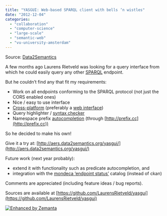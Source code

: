 ```yaml
---
title: "YASGUI: Web-based SPARQL client with bells ‘n wistles"
date: "2012-12-04"
categories: 
  - "collaboration"
  - "computer-science"
  - "large-scale"
  - "semantic-web"
  - "vu-university-amsterdam"
---
```


Source: [Data2Semantics](http://www.data2semantics.org/feed/)

A few months ago Laurens Rietveld was looking for a query interface from which he could easily query any other [SPARQL](http://en.wikipedia.org/wiki/SPARQL "SPARQL") endpoint.

But he couldn’t find any that fit my requirements:

- Work on all endpoints conforming to the SPARQL protocol (not just the CORS enabled ones)
- Nice / easy to use interface
- [Cross-platform](http://en.wikipedia.org/wiki/Cross-platform "Cross-platform") (preferably a [web interface](http://en.wikipedia.org/wiki/User_interface "User interface"))
- Query highlighter / [syntax checker](http://en.wikipedia.org/wiki/Grammar_checker "Grammar checker")
- Namespace prefix [autocompletion](http://en.wikipedia.org/wiki/Autocomplete "Autocomplete") (through [http://prefix.cc](http://prefix.cc))

So he decided to make his own!

Give it a try at: [http://aers.data2semantics.org/yasgui/](http://aers.data2semantics.org/yasgui/)

Future work (next year probably):

- extend it with functionality such as predicate autocompletion, and
- integration with the [mondeca ‘endpoint status’](http://labs.mondeca.com/sparqlEndpointsStatus/) catalog (instead of ckan)

Comments are appreciated (including feature ideas / bug reports).

Sources are available at [https://github.com/LaurensRietveld/yasgui](https://github.com/LaurensRietveld/yasgui)

[![Enhanced by Zemanta](http://img.zemanta.com/zemified_e.png?x-id=c99dc39e-ceff-4d57-a319-e3a3fd2d34cb)](http://www.zemanta.com/?px "Enhanced by Zemanta")
